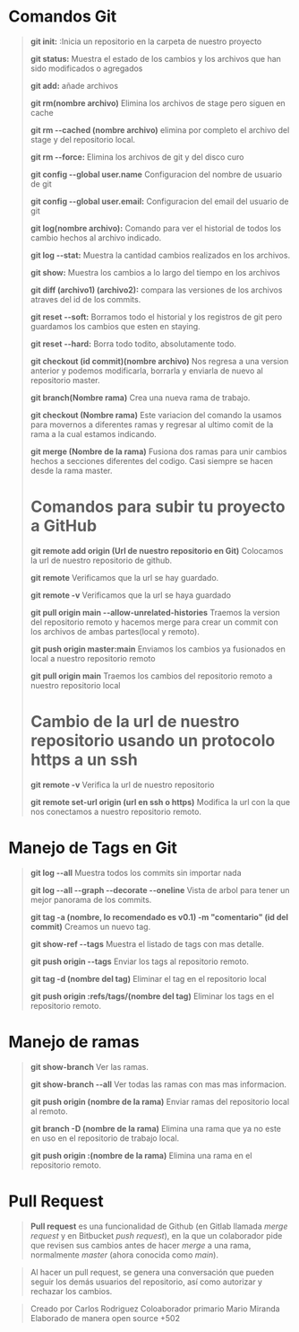 # Comandos Git
>**git init:** :Inicia un repositorio en la carpeta de nuestro proyecto
>
>**git status:** Muestra el estado de los cambios y los archivos que han sido modificados o agregados 
>
>**git add:** añade archivos
>
>**git rm(nombre archivo)** Elimina los archivos de stage pero siguen en cache
>
>**git rm --cached (nombre archivo)** elimina por completo el archivo del stage y del repositorio local.
>
>**git rm --force:** Elimina los archivos de git y del disco curo
>
>**git config --global user.name**    Configuracion del nombre de usuario de git
>
>**git config --global user.email:** Configuracion del email del usuario de git
>
>**git log(nombre archivo):** Comando para ver el historial de todos los cambio hechos al archivo indicado.
>
>**git log --stat:** Muestra la cantidad cambios realizados en  los archivos.
>
>**git show:** Muestra los cambios a lo largo del tiempo en los archivos 
>
>**git diff (archivo1) (archivo2):** compara las versiones de los archivos atraves del id de los commits.
>
>**git reset --soft:** Borramos todo el historial y los registros de git pero guardamos los cambios que esten en staying.
>
>**git reset --hard:** Borra todo todito, absolutamente todo.
>
>**git checkout (id commit)(nombre archivo)** Nos regresa a una version anterior y podemos modificarla, borrarla y enviarla de nuevo al repositorio master.
>
>**git branch(Nombre rama)** Crea una nueva rama de trabajo.
>
>**git checkout (Nombre rama)** Este variacion del comando la usamos para movernos a diferentes ramas y regresar al ultimo comit de la rama a la cual estamos indicando.
> 
>**git merge (Nombre de la rama)** Fusiona dos ramas para unir cambios hechos a secciones diferentes del codigo. Casi siempre se hacen desde la rama master.
>
># Comandos para subir tu proyecto a GitHub
>
>**git remote add origin (Url de nuestro repositorio en Git)** Colocamos la url de nuestro repositorio de github.
>
>**git remote** Verificamos que la url se hay guardado.
>
>**git remote -v**  Verificamos que la url se haya guardado
>
>**git pull origin main --allow-unrelated-histories** Traemos la version del repositorio remoto y hacemos merge para crear un commit con los archivos de ambas partes(local y remoto).
>
>**git push origin master:main** Enviamos los cambios ya fusionados en local a nuestro repositorio remoto
>
>**git pull origin main** Traemos los cambios del repositorio remoto a nuestro repositorio local
>
># Cambio de la url de nuestro repositorio usando un protocolo https a un ssh
>
>**git remote -v** Verifica la url de nuestro repositorio
>
>**git remote set-url origin (url en ssh o https)** Modifica la url con la que nos conectamos a nuestro repositorio remoto.

# Manejo de Tags en Git

>**git log --all** Muestra todos los commits sin importar nada
>
>**git log --all --graph --decorate --oneline** Vista de arbol para tener un mejor panorama de los commits.
>
>**git tag -a (nombre, lo recomendado es v0.1) -m "comentario" (id del commit)** Creamos un nuevo tag.
>
>**git show-ref --tags** Muestra el listado de tags con mas detalle.
>
>**git push origin --tags** Enviar los tags al repositorio remoto.
>
>**git tag -d (nombre del tag)** Eliminar el tag en el repositorio local
>
>**git push origin :refs/tags/(nombre del tag)** Eliminar los tags en el repositorio remoto.
>
# Manejo de ramas

>**git show-branch** Ver las ramas.
> 
>**git show-branch --all** Ver todas las ramas con mas mas informacion.
>
>**git push origin (nombre de la rama)** Enviar ramas del repositorio local al remoto.
>
>**git branch -D (nombre de la rama)** Elimina una rama que ya no este en uso en el repositorio de trabajo local.
>
>**git push origin :(nombre de la rama)** Elimina una rama en el repositorio remoto.
>
# Pull Request

>**Pull request** es una funcionalidad de Github (en Gitlab llamada _merge request_ y en Bitbucket _push request_), en la que un colaborador pide que revisen sus cambios antes de hacer _merge_ a una rama, normalmente _master_ (ahora conocida como _main_).

>Al hacer un pull request, se genera una conversación que pueden seguir los demás usuarios del repositorio, así como autorizar y rechazar los cambios. 


>Creado por Carlos Rodriguez
>Coloaborador primario Mario Miranda
>Elaborado de manera open source
> +502 